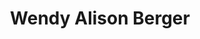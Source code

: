 ---
layout: layouts/profile.liquid
title: Wendy Alison Berger
id: wendy_alison_berger
first: Wendy
middle: Alison
last: Berger
suffix: 
currentTitle: CEO
currentOrg: WBS Equities, LLC
bio: Wendy A. Berger is the CEO of WBS Equities, LLC, a real estate development firm founded in 2004. WBS Equities, LLC specializes in sale leaseback transactions with food manufacturing and distribution companies. The company executes sale leaseback transactions, ground up construction and renovate to suit transactions. In her role as CEO, she has built a national reputation as an expert in constructing and renovating very complicated food manufacturing facilities and structuring complex transactions. WBS Equites has distinguished itself from its competitors by having a very long-term hold strategy for owned assets. <br />Wendy’s reputation in the food real estate world is well known. She is sought out as a frequent speaker on structuring sale lease back transactions and construction of specialized food and beverage real estate projects. <br /><br />Wendy has over 35 years of business leadership, having co-founded and an early employee of four companies which have grown dramatically in short periods of time, including employee #10 at Orbitz, the travel web site. Wendy has shown her leadership capabilities in building and leading high growth companies with a focus on financial strength as a foundation for supporting growth. Through her public company experience and non-profit board experience, Wendy has developed her expertise in corporate governance and compensation matters. Wendy served as Compensation Committee and Executive Committee Chair on the Board of Directors of Green Thumb industries (CSE&#58; GTII) (OTC&#58; GTBIF) (www.GTIgrows.com)<br /><br />This gave Wendy a strong foundation in risk assessment, structuring transactions, financial and credit analysis, and the primacy of customer relationships to building longer term business relationships. Wendy then pivoted to working in a third-generation family real estate business, Berger Realty Group (BRG). While at BRG, Wendy focused on implementing tenant retention strategies and cost reduction strategies which resulted in dramatic increases in valuation of the company’s assets. <br /><br />Wendy thrives in working with explosive growth companies, those looking to transform their businesses and with complex regulatory issues. She is also uniquely qualified to work with companies for whom real estate is not their core business but for which real estate plays a key role. Wendy believes that among her most valued skills is risk assessment. This has been key to taking on leadership roles with high growth companies. <br /><br />Most recently, Wendy served on the Board of Directors of Green Thumb Industries (CSE&#58; GTII) (OTC&#58; GTBIF) (www.GTIgrows.com) for 9 years including serving as its Compensation Committee Chair, Executive Committee Chair and Member of the Audit Committee. In her role as Executive Committee Chair, Wendy was responsible for Board Development. Wendy served on the GTI Board from 2015 through 2024. Wendy holds a B.S. in Finance from Syracuse University (cum laude) and an MBA from Northwestern University Kellogg Graduate School of Management. Wendy has guest lectured as an expert on the Cannabis industry at Stanford University, The University of Chicago Booth School, and Kellogg. Wendy is a graduate of Leadership Greater Chicago and the Wexner Heritage program. <br /><br />Wendy serves on the Board of the Chicago Public Library Foundation, on its Executive Committee and Chairs the Governance Committee. Wendy is the Chair of the Board of aDirectors of the Secure Community Network (SCN) a non-profit which manages physical and cyber security of the Jewish Community across North America. Wendy has also served on the Board of Directors of the Jewish United Fund/Jewish Federation of Chicago for 24 years; she currently serves on the Executive Committee. Wendy is a member of The Economic Club of Chicago and previously was a TEDx event organizer for three years. Wendy is also a proud TED speaker. <br /><br />Wendy is an avid Triathlete having completed 43 Olympic Distance Triathlons.
linkedin: https://www.linkedin.com/in/wendy-berger-53157a10/
tiktok: 
twitter: https://x.com/WBSEquities
aboutme: 
insta: https://www.instagram.com/wendyaberger/
orgURL: https://wbsequities.com/
snapchat: 
personalURL: 
smallHeadshotURL: assets/images/headshots/wendy_berger_compressed.avif
originalHeadshotURL: assets/images/headshots/wendy_berger_compressed.avif
tags-experience: 
 - Finance
 - Governance
 - P&L&#58; $0-$500M
 - Private Companies
 - Finance
 - Governance
 - P&L&#58; $0-$500M
 - Private Companies
 - Public Companies
 - Venture Capital
tags-current-industries: 
 - Beverage and Tobacco Product Manufacturing
 - Corporate Directorships
 - Cultural Institution
 - Private Equity
 - Real Estate
tags-current-position: 
 - CEO / Chief Executive Officer
tags-past-industries: 
 - Beverage and Tobacco Product Manufacturing
 - Construction of Buildings
 - Family Office
 - Financial Activities
 - Private Equity
 - Real Estate
tags-past-position: 
tags-current-board-service: 
    - Corporate Private
    - Nonprofit
    - VC
tags-past-board-service: 
    - Corporate Public
boards-current-corporate-private: 
 - HAPPI, Board Chair
 - Pure Beauty, Advisory Board
boards-current-corporate-public: 
boards-current-nonprofit: 
 - Secure Community Network, Board Chair
 - Chicago Public Library Foundation, Governance Committee Chair and Executive Committee
 - Jewish United Fund, Board Memeber and Executive Committee
boards-current-privateequity: 
boards-current-spac: 
boards-current-vc: 
 - HAPPI, Board Chair
 - Pure Beauty, Advisory Board
boards-past-corporate-private: 
boards-past-corporate-public: 
 - Green Thumb Industries, Compensation Committee Chair Executive Committee Chair
boards-past-nonprofit: 
boards-past-privateequity: 
boards-past-spac: 
boards-past-vc: 
---
